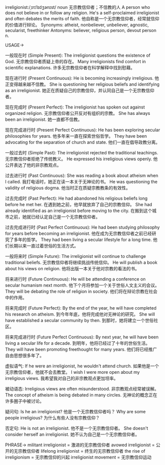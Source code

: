 irreligionist:/ˌɪrɪˈlɪdʒənɪst/
noun
无宗教信仰者；不信教的人
A person who does not believe in or follow any religion.
He's a self-proclaimed irreligionist and often debates the merits of faith. 他自称是一个无宗教信仰者，经常就信仰的价值进行辩论。
Synonyms: atheist, nonbeliever, unbeliever, agnostic, secularist, freethinker
Antonyms: believer, religious person, devout person
n.

USAGE->

一般现在时 (Simple Present):
The irreligionist questions the existence of God.  无宗教信仰者质疑上帝的存在。
Many irreligionists find comfort in scientific explanations. 许多无宗教信仰者在科学解释中找到慰藉。

现在进行时 (Present Continuous):
He is becoming increasingly irreligious. 他正变得越来越不信教。
She is questioning her religious beliefs and identifying as an irreligionist. 她正在质疑自己的宗教信仰，并认同自己是一个无宗教信仰者。

现在完成时 (Present Perfect):
The irreligionist has spoken out against organized religion.  无宗教信仰者公开反对有组织的宗教。
She has always been an irreligionist. 她一直都不信教。

现在完成进行时 (Present Perfect Continuous):
He has been exploring secular philosophies for years. 他多年来一直在探索世俗哲学。
They have been advocating for the separation of church and state. 他们一直在倡导政教分离。

一般过去时 (Simple Past):
The irreligionist rejected the traditional teachings.  无宗教信仰者拒绝了传统教义。
He expressed his irreligious views openly. 他公开表达了他的非宗教观点。


过去进行时 (Past Continuous):
She was reading a book about atheism when I called. 我打电话时，她正在读一本关于无神论的书。
He was questioning the validity of religious dogma. 他当时正在质疑宗教教条的有效性。

过去完成时 (Past Perfect):
He had abandoned his religious beliefs long before he met her. 在遇到她之前，他早就放弃了自己的宗教信仰。
She had already identified as an irreligionist before moving to the city. 在搬到这个城市之前，她就已经认定自己是一个无宗教信仰者。


过去完成进行时 (Past Perfect Continuous):
He had been studying philosophy for years before becoming an irreligionist. 他在成为无宗教信仰者之前已经研究了多年的哲学。
They had been living a secular lifestyle for a long time. 他们长期以来一直过着世俗的生活方式。

一般将来时 (Simple Future):
The irreligionist will continue to challenge traditional beliefs.  无宗教信仰者将继续挑战传统信仰。
He will publish a book about his views on religion. 他将出版一本关于他对宗教的看法的书。


将来进行时 (Future Continuous):
He will be attending a conference on secular humanism next month. 他下个月将参加一个关于世俗人文主义的会议。
They will be debating the role of religion in society. 他们将在辩论宗教在社会中的作用。


将来完成时 (Future Perfect):
By the end of the year, he will have completed his research on atheism. 到今年年底，他将完成他对无神论的研究。
She will have established a secular community by then. 到那时，她将建立一个世俗社区。


将来完成进行时 (Future Perfect Continuous):
By next year, he will have been living a secular life for a decade. 到明年，他将已经过了十年的世俗生活。
They will have been promoting freethought for many years. 他们将已经推广自由思想很多年了。


虚拟语气:
If he were an irreligionist, he wouldn't attend church. 如果他是一个无宗教信仰者，他就不会去教堂。
I wish I were more open about my irreligious views. 我希望我对自己的非宗教观点更加坦率。


被动语态:
Irreligious views are often misunderstood. 非宗教观点经常被误解。
The concept of atheism is being debated in many circles. 无神论的概念正在许多圈子中被讨论。


疑问句:
Is he an irreligionist? 他是一个无宗教信仰者吗？
Why are some people irreligious? 为什么有些人没有宗教信仰？


否定句:
He is not an irreligionist. 他不是一个无宗教信仰者。
She doesn't consider herself an irreligionist. 她不认为自己是一个无宗教信仰者。



PHRASE->
militant irreligionist = 激进的无宗教信仰者
avowed irreligionist = 公开的无宗教信仰者
lifelong irreligionist = 终生的无宗教信仰者
the rise of irreligionism = 无宗教信仰的兴起
irreligionist movement = 无宗教信仰运动

